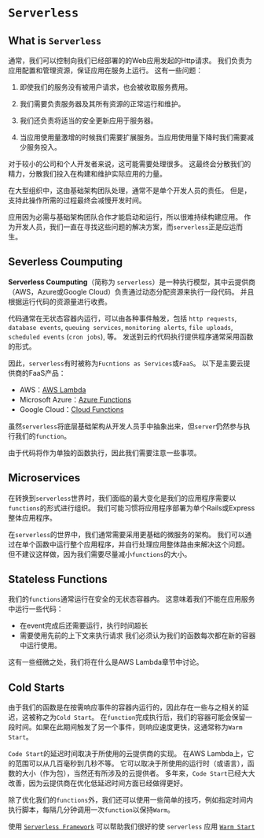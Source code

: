 # `Serverless` 

## What is `Serverless`

通常，我们可以控制向我们已经部署的的Web应用发起的Http请求。
我们负责为应用配置和管理资源，保证应用在服务上运行。
这有一些问题：

1. 即使我们的服务没有被用户请求，也会被收取服务费用。

2. 我们需要负责服务器及其所有资源的正常运行和维护。

3. 我们还负责将适当的安全更新应用于服务器。

4. 当应用使用量激增的时候我们需要扩展服务。当应用使用量下降时我们需要减少服务投入。

对于较小的公司和个人开发者来说，这可能需要处理很多。
这最终会分散我们的精力，分散我们投入在构建和维护实际应用的力量。

在大型组织中，这由基础架构团队处理，通常不是单个开发人员的责任。
但是，支持此操作所需的过程最终会减慢开发时间。

应用因为必需与基础架构团队合作才能启动和运行，所以很难持续构建应用。
作为开发人员，我们一直在寻找这些问题的解决方案，而`serverless`正是应运而生。

## Severless Coumputing

**Serverless Coumputing**（简称为 `serverless`）是一种执行模型，其中云提供商（AWS，Azure或Google Cloud）负责通过动态分配资源来执行一段代码。
并且根据运行代码的资源量进行收费。

代码通常在无状态容器内运行，可以由各种事件触发，包括
`http requests`, `database events`, `queuing services`, `monitoring alerts`, `file uploads`, `scheduled events` (`cron jobs`), 等。
发送到云的代码执行提供程序通常采用函数的形式。

因此，`serverless`有时被称为`Fucntions as Services`或`FaaS`。
以下是主要云提供商的FaaS产品：

- AWS：[AWS Lambda](https://aws.amazon.com/lambda/)
- Microsoft Azure：[Azure Functions](https://azure.microsoft.com/en-us/services/functions/)
- Google Cloud：[Cloud Functions](https://cloud.google.com/functions/)

虽然`serverless`将底层基础架构从开发人员手中抽象出来，但`server`仍然参与执行我们的`function`。

由于代码将作为单独的函数执行，因此我们需要注意一些事项。

## Microservices

在转换到`serverless`世界时，我们面临的最大变化是我们的应用程序需要以`functions`的形式进行组织。
我们可能习惯将应用程序部署为单个Rails或Express整体应用程序。

在`serverless`的世界中，我们通常需要采用更基础的微服务的架构。
我们可以通过在单个函数中运行整个应用程序，并自行处理应用整体路由来解决这个问题。
但不建议这样做，因为我们需要尽量减小`functions`的大小。

## Stateless Functions

我们的`functions`通常运行在安全的无状态容器内。
这意味着我们不能在应用服务中运行一些代码：
- 在event完成后还需要运行，执行时间超长
- 需要使用先前的上下文来执行请求
我们必须认为我们的函数每次都在新的容器中运行使用。

这有一些细微之处，我们将在什么是AWS Lambda章节中讨论。

## Cold Starts

由于我们的函数是在按需响应事件的容器内运行的，因此存在一些与之相关的延迟，这被称之为`Cold Start`。
在`function`完成执行后，我们的容器可能会保留一段时间。如果在此期间触发了另一个事件，则响应速度更快，这通常称为`Warm Start`。

`Code Start`的延迟时间取决于所使用的云提供商的实现。
在AWS Lambda上，它的范围可以从几百毫秒到几秒不等。
它可以取决于所使用的运行时（或语言），函数的大小（作为包），当然还有所涉及的云提供者。
多年来，`Code Start`已经大大改善，因为云提供商在优化低延迟时间方面已经做得更好。

除了优化我们的`functions`外，我们还可以使用一些简单的技巧，例如指定时间内执行脚本，每隔几分钟调用一次`function`以保持`Warm`。

使用 [`Serverless Framework`](https://serverless.com) 可以帮助我们很好的使 `serverless` 应用 [`Warm Start`](https://github.com/FidelLimited/serverless-plugin-warmup)


